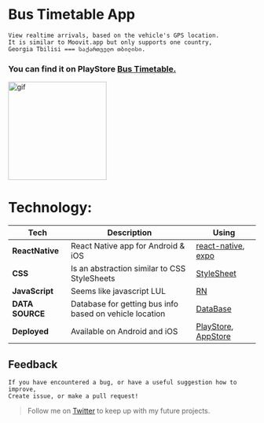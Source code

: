 # Bus Timetable App

```
View realtime arrivals, based on the vehicle's GPS location.
It is similar to Moovit.app but only supports one country, 
Georgia Tbilisi === საქართველო თბილისი.
```

### You can find it on PlayStore [Bus Timetable.](https://play.google.com/store/apps/details?id=com.davituri.timetable)

<img src="./app-gif.gif" alt="gif" width="200px" />

# Technology:
| **Tech** | **Description** |**Using** |
|----------|-------|----|
| **ReactNative** | React Native app for Android & iOS | [react-native](https://reactnative.dev/), [expo](https://expo.io/)
| **CSS**  | Is an abstraction similar to CSS StyleSheets  | [StyleSheet](https://reactnative.dev/)
| **JavaScript** | Seems like javascript LUL | [RN](https://reactnative.dev/)
| **DATA SOURCE** | Database for getting bus info based on vehicle location | [DataBase]()
| **Deployed** |  Available on Android and iOS | [PlayStore](https://play.google.com/store/apps/details?id=com.davituri.timetable), [AppStore](https://www.apple.com/ios/app-store/)

## Feedback

    If you have encountered a bug, or have a useful suggestion how to improve,
    Create issue, or make a pull request! 

> Follow me on [Twitter](https://twitter.com/georgeDavituri) to keep up with my future projects.